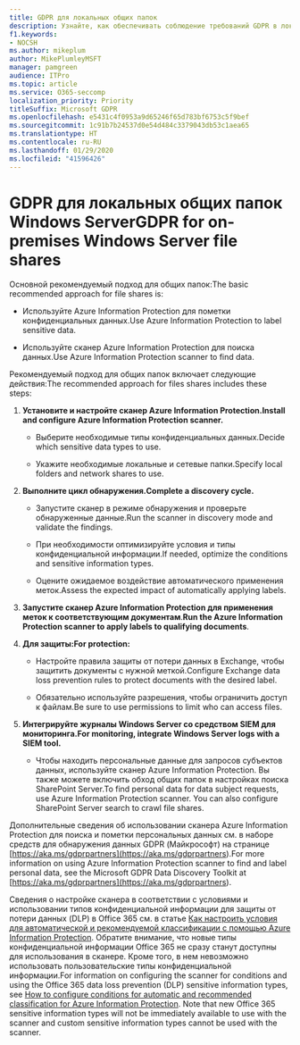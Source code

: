 ```yaml
---
title: GDPR для локальных общих папок
description: Узнайте, как обеспечивать соблюдение требований GDPR в локальных общих папках Windows Server.
f1.keywords:
- NOCSH
ms.author: mikeplum
author: MikePlumleyMSFT
manager: pamgreen
audience: ITPro
ms.topic: article
ms.service: O365-seccomp
localization_priority: Priority
titleSuffix: Microsoft GDPR
ms.openlocfilehash: e5431c4f0953a9d65246f65d783bf6753c5f9bef
ms.sourcegitcommit: 1c91b7b24537d0e54d484c3379043db53c1aea65
ms.translationtype: HT
ms.contentlocale: ru-RU
ms.lasthandoff: 01/29/2020
ms.locfileid: "41596426"
---
```

# <a name="gdpr-for-on-premises-windows-server-file-shares"></a><span data-ttu-id="6295f-103">GDPR для локальных общих папок Windows Server</span><span class="sxs-lookup"><span data-stu-id="6295f-103">GDPR for on-premises Windows Server file shares</span></span>

<span data-ttu-id="6295f-104">Основной рекомендуемый подход для общих папок:</span><span class="sxs-lookup"><span data-stu-id="6295f-104">The basic recommended approach for file shares is:</span></span>

-   <span data-ttu-id="6295f-105">Используйте Azure Information Protection для пометки конфиденциальных данных.</span><span class="sxs-lookup"><span data-stu-id="6295f-105">Use Azure Information Protection to label sensitive data.</span></span>

-   <span data-ttu-id="6295f-106">Используйте сканер Azure Information Protection для поиска данных.</span><span class="sxs-lookup"><span data-stu-id="6295f-106">Use Azure Information Protection scanner to find data.</span></span>

<span data-ttu-id="6295f-107">Рекомендуемый подход для общих папок включает следующие действия:</span><span class="sxs-lookup"><span data-stu-id="6295f-107">The recommended approach for files shares includes these steps:</span></span>

1.  <span data-ttu-id="6295f-108">**Установите и настройте сканер Azure Information Protection.**</span><span class="sxs-lookup"><span data-stu-id="6295f-108">**Install and configure Azure Information Protection scanner.**</span></span>

    -   <span data-ttu-id="6295f-109">Выберите необходимые типы конфиденциальных данных.</span><span class="sxs-lookup"><span data-stu-id="6295f-109">Decide which sensitive data types to use.</span></span>

    -   <span data-ttu-id="6295f-110">Укажите необходимые локальные и сетевые папки.</span><span class="sxs-lookup"><span data-stu-id="6295f-110">Specify local folders and network shares to use.</span></span>

2.  <span data-ttu-id="6295f-111">**Выполните цикл обнаружения.**</span><span class="sxs-lookup"><span data-stu-id="6295f-111">**Complete a discovery cycle.**</span></span>

    -   <span data-ttu-id="6295f-112">Запустите сканер в режиме обнаружения и проверьте обнаруженные данные.</span><span class="sxs-lookup"><span data-stu-id="6295f-112">Run the scanner in discovery mode and validate the findings.</span></span>

    -   <span data-ttu-id="6295f-113">При необходимости оптимизируйте условия и типы конфиденциальной информации.</span><span class="sxs-lookup"><span data-stu-id="6295f-113">If needed, optimize the conditions and sensitive information types.</span></span>

    -   <span data-ttu-id="6295f-114">Оцените ожидаемое воздействие автоматического применения меток.</span><span class="sxs-lookup"><span data-stu-id="6295f-114">Assess the expected impact of automatically applying labels.</span></span>

3.  <span data-ttu-id="6295f-115">**Запустите сканер Azure Information Protection для применения меток к соответствующим документам**.</span><span class="sxs-lookup"><span data-stu-id="6295f-115">**Run the Azure Information Protection scanner to apply labels to qualifying documents**.</span></span>

4.  <span data-ttu-id="6295f-116">**Для защиты:**</span><span class="sxs-lookup"><span data-stu-id="6295f-116">**For protection:**</span></span>

    -   <span data-ttu-id="6295f-117">Настройте правила защиты от потери данных в Exchange, чтобы защитить документы с нужной меткой.</span><span class="sxs-lookup"><span data-stu-id="6295f-117">Configure Exchange data loss prevention rules to protect documents with the desired label.</span></span>

    -   <span data-ttu-id="6295f-118">Обязательно используйте разрешения, чтобы ограничить доступ к файлам.</span><span class="sxs-lookup"><span data-stu-id="6295f-118">Be sure to use permissions to limit who can access files.</span></span>

5.  <span data-ttu-id="6295f-119">**Интегрируйте журналы Windows Server со средством SIEM для мониторинга.**</span><span class="sxs-lookup"><span data-stu-id="6295f-119">**For monitoring, integrate Windows Server logs with a SIEM tool.**</span></span>

    -   <span data-ttu-id="6295f-p101">Чтобы находить персональные данные для запросов субъектов данных, используйте сканер Azure Information Protection. Вы также можете включить обход общих папок в настройках поиска SharePoint Server.</span><span class="sxs-lookup"><span data-stu-id="6295f-p101">To find personal data for data subject requests, use Azure Information Protection scanner. You can also configure SharePoint Server search to crawl file shares.</span></span>

<span data-ttu-id="6295f-122">Дополнительные сведения об использовании сканера Azure Information Protection для поиска и пометки персональных данных см. в наборе средств для обнаружения данных GDPR (Майкрософт) на странице [https://aka.ms/gdprpartners](<https://aka.ms/gdprpartners>).</span><span class="sxs-lookup"><span data-stu-id="6295f-122">For more information on using Azure Information Protection scanner to find and label personal data, see the Microsoft GDPR Data Discovery Toolkit at [https://aka.ms/gdprpartners](<https://aka.ms/gdprpartners>).</span></span>

<span data-ttu-id="6295f-p102">Сведения о настройке сканера в соответствии с условиями и использовании типов конфиденциальной информации для защиты от потери данных (DLP) в Office 365 см. в статье [Как настроить условия для автоматической и рекомендуемой классификации с помощью Azure Information Protection](https://docs.microsoft.com/information-protection/deploy-use/configure-policy-classification). Обратите внимание, что новые типы конфиденциальной информации Office 365 не сразу станут доступны для использования в сканере. Кроме того, в нем невозможно использовать пользовательские типы конфиденциальной информации.</span><span class="sxs-lookup"><span data-stu-id="6295f-p102">For information on configuring the scanner for conditions and using the Office 365 data loss prevention (DLP) sensitive information types, see [How to configure conditions for automatic and recommended classification for Azure Information Protection](https://docs.microsoft.com/information-protection/deploy-use/configure-policy-classification). Note that new Office 365 sensitive information types will not be immediately available to use with the scanner and custom sensitive information types cannot be used with the scanner.</span></span>
